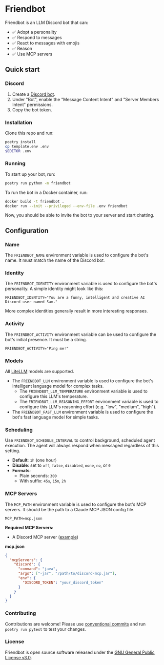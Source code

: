 # Friendbot

Friendbot is an LLM Discord bot that can:

* :white_check_mark: Adopt a personality
* :white_check_mark: Respond to messages
* :white_check_mark: React to messages with emojis
* :white_check_mark: Reason
* :white_check_mark: Use MCP servers

## Quick start

### Discord

1. Create a [Discord bot](https://discord.com/developers/docs/quick-start/getting-started).
2. Under "Bot", enable the "Message Content Intent" and "Server Members Intent" permissions.
3. Copy the bot token.

### Installation

Clone this repo and run:

```sh
poetry install
cp template.env .env
$EDITOR .env
```

### Running

To start up your bot, run:

```sh
poetry run python -m friendbot
```

To run the bot in a Docker container, run:

```sh
docker build -t friendbot .
docker run --init --privileged --env-file .env friendbot
```

Now, you should be able to invite the bot to your server and start chatting.

## Configuration

### Name

The `FRIENDBOT_NAME` environment variable is used to configure the bot's name. It must match the name of the Discord bot.

### Identity

The `FRIENDBOT_IDENTITY` environment variable is used to configure the bot's personality. A simple identity might look like this:

```
FRIENDBOT_IDENTITY="You are a funny, intelligent and creative AI Discord user named Sam."
```

More complex identities generally result in more interesting responses.

### Activity

The `FRIENDBOT_ACTIVITY` environment variable can be used to configure the bot's initial presence. It must be a string.

```
FRIENDBOT_ACTIVITY="Ping me!"
```

### Models

All [LiteLLM](https://docs.litellm.ai/docs/providers) models are supported.

* The `FRIENDBOT_LLM` environment variable is used to configure the bot's intelligent language model for complex tasks.
  * The `FRIENDBOT_LLM_TEMPERATURE` environment variable is used to configure this LLM's temperature.
  * The `FRIENDBOT_LLM_REASONING_EFFORT` environment variable is used to configure this LLM's reasoning effort (e.g. "low", "medium", "high").
* The `FRIENDBOT_FAST_LLM` environment variable is used to configure the bot's fast language model for simple tasks.

### Scheduling

Use `FRIENDBOT_SCHEDULE_INTERVAL` to control background, scheduled agent execution. The agent will always respond when messaged regardless of this setting.

- **Default**: `1h` (one hour)
- **Disable**: set to `off`, `false`, `disabled`, `none`, `no`, or `0`
- **Formats**:
  - Plain seconds: `300`
  - With suffix: `45s`, `15m`, `2h`

### MCP Servers

The `MCP_PATH` environment variable is used to configure the bot's MCP servers. It should be the path to a Claude MCP JSON config file.

```
MCP_PATH=mcp.json
```

**Required MCP Servers:**

* A Discord MCP server ([example](https://github.com/SaseQ/discord-mcp))

**mcp.json**

```json
{
  "mcpServers": {
    "discord": {
      "command": "java",
      "args": ["-jar", "/path/to/discord-mcp.jar"],
      "env": {
        "DISCORD_TOKEN": "your_discord_token"
      }
    }
  }
}
```

### Contributing

Contributions are welcome! Please use [conventional commits](https://www.conventionalcommits.org/en/v1.0.0/) and run `poetry run pytest` to test your changes.

### License

Friendbot is open source software released under the [GNU General Public License v3.0](LICENSE).
